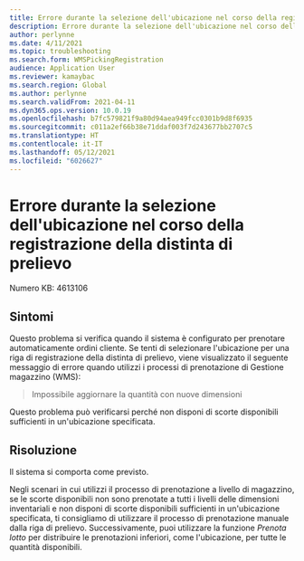 ```yaml
---
title: Errore durante la selezione dell'ubicazione nel corso della registrazione della distinta di prelievo
description: Errore durante la selezione dell'ubicazione nel corso della registrazione della distinta di prelievo.
author: perlynne
ms.date: 4/11/2021
ms.topic: troubleshooting
ms.search.form: WMSPickingRegistration
audience: Application User
ms.reviewer: kamaybac
ms.search.region: Global
ms.author: perlynne
ms.search.validFrom: 2021-04-11
ms.dyn365.ops.version: 10.0.19
ms.openlocfilehash: b7fc579821f9a80d94aea949fcc0301b9d8f6935
ms.sourcegitcommit: c011a2ef66b38e71ddaf003f7d243677bb2707c5
ms.translationtype: HT
ms.contentlocale: it-IT
ms.lasthandoff: 05/12/2021
ms.locfileid: "6026627"
---
```

# <a name="an-error-occurs-when-the-location-is-selected-during-picking-list-registration"></a>Errore durante la selezione dell'ubicazione nel corso della registrazione della distinta di prelievo

Numero KB: 4613106

## <a name="symptoms"></a>Sintomi

Questo problema si verifica quando il sistema è configurato per prenotare automaticamente ordini cliente. Se tenti di selezionare l'ubicazione per una riga di registrazione della distinta di prelievo, viene visualizzato il seguente messaggio di errore quando utilizzi i processi di prenotazione di Gestione magazzino (WMS):

> Impossibile aggiornare la quantità con nuove dimensioni

Questo problema può verificarsi perché non disponi di scorte disponibili sufficienti in un'ubicazione specificata.

## <a name="resolution"></a>Risoluzione

Il sistema si comporta come previsto.

Negli scenari in cui utilizzi il processo di prenotazione a livello di magazzino, se le scorte disponibili non sono prenotate a tutti i livelli delle dimensioni inventariali e non disponi di scorte disponibili sufficienti in un'ubicazione specificata, ti consigliamo di utilizzare il processo di prenotazione manuale dalla riga di prelievo. Successivamente, puoi utilizzare la funzione *Prenota lotto* per distribuire le prenotazioni inferiori, come l'ubicazione, per tutte le quantità disponibili.
